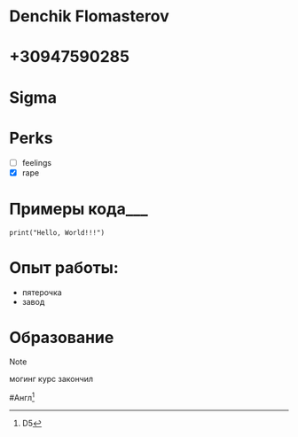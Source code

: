 # Denchik Flomasterov
# +30947590285
# Sigma
# Perks
- [ ] feelings
- [x] rape
# Примеры кода___
```
print("Hello, World!!!")
```
# Опыт работы:
+ пятерочка
+ завод
# Образование

>[!NOTE]
>могинг курс закончил

#Англ[^1]
[^1]: D5